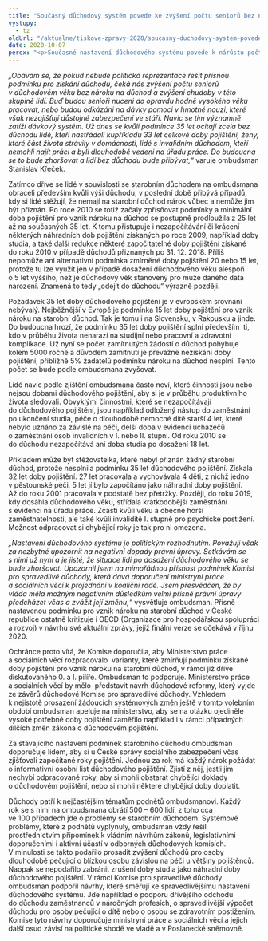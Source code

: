 ```yaml
---
title: "Současný důchodový systém povede ke zvýšení počtu seniorů bez nároku na důchod"
vystupy:
  - tz
oldUrl: "/aktualne/tiskove-zpravy-2020/soucasny-duchodovy-system-povede-ke-zvyseni-poctu-senioru-bez-naroku-na-duchod"
date: 2020-10-07
perex: "<p>Současné nastavení důchodového systému povede k nárůstu počtu seniorů, kterým nevznikne nárok na starobní důchod. Po roce 2010 totiž došlo ke zpřísnění podmínek, které jsou v rámci  zemí EU mimořádné a minimální doba pojištění pro získání starobního důchodu se postupně prodloužila až na 35 let. K tomu se ještě nezapočítávají nebo krátí některé náhradní doby pojištění získané po roce 2009, včetně např. studia. Ombudsman proto apeluje na vládu a politickou reprezentaci, aby se tímto zásadním problémem zabývaly, ať už v rámci komplexní důchodové reformy, nebo dílčími změnami právní úpravy.</p>"
---
```


<!-- imported from the old website -->

<p><i>„Obávám se, že pokud nebude politická reprezentace řešit přísnou podmínku pro získání důchodu, čeká nás zvýšení počtu seniorů v důchodovém věku bez nároku na důchod a zvýšení chudoby v této skupině lidí. Buď budou senioři nuceni do opravdu hodně vysokého věku pracovat, nebo budou odkázáni na dávky pomoci v hmotné nouzi, které však nezajišťují důstojné zabezpečení ve stáří. Navíc se tím významně zatíží dávkový systém. Už dnes se kvůli podmínce 35 let ocitají zcela bez důchodu lidé, kteří nastřádali kupříkladu 33 let celkové doby pojištění, ženy, které část života strávily v domácnosti, lidé s invalidním důchodem, kteří nemohli najít práci a byli dlouhodobě vedeni na úřadu práce. Do budoucna se to bude zhoršovat a lidí bez důchodu bude přibývat,“</i> varuje ombudsman Stanislav Křeček.</p> <p>Zatímco dříve se lidé v souvislosti se starobním důchodem na ombudsmana obraceli především kvůli výši důchodu, v poslední době přibývá případů, kdy si lidé stěžují, že nemají na starobní důchod nárok vůbec a nemůže jim být přiznán. Po roce 2010 se totiž začaly zpřísňovat podmínky a minimální doba pojištění pro vznik nároku na důchod se postupně prodloužila z 25 let až na současných 35 let. K tomu přistupuje i nezapočítávání či krácení některých náhradních dob pojištění získaných po roce 2009, například doby studia, a také další redukce některé započitatelné doby pojištění získané do roku 2010 v případě důchodů přiznaných po 31. 12. 2018. Příliš nepomůže ani alternativní podmínka zmírněné doby pojištění 20 nebo 15 let, protože tu lze využít jen v případě dosažení důchodového věku alespoň o 5 let vyššího, než je důchodový věk stanovený pro muže daného data narození. Znamená to tedy „odejít do důchodu“ výrazně později. </p> <p>Požadavek 35 let doby důchodového pojištění je v evropském srovnání nebývalý. Nejběžnější v Evropě je podmínka 15 let doby pojištění pro vznik nároku na starobní důchod. Tak je tomu i na Slovensku, v Rakousku a jinde. Do budoucna hrozí, že podmínku 35 let doby pojištění splní především  ti, kdo v průběhu života nenarazí na studijní nebo pracovní a zdravotní komplikace. Už nyní se počet zamítnutých žádostí o důchod pohybuje kolem 5000 ročně a důvodem zamítnutí je převážně nezískání doby pojištění, přibližně 5% žadatelů podmínku nároku na důchod nesplní. Tento počet se bude podle ombudsmana zvyšovat. </p> <p>Lidé navíc podle zjištění ombudsmana často neví, které činnosti jsou nebo nejsou dobami důchodového pojištění, aby si je v průběhu produktivního života sledovali. Obvyklými činnostmi, které se nezapočítávají do důchodového pojištění, jsou například odložený nástup do zaměstnání po ukončení studia, péče o dlouhodobě nemocné dítě starší 4 let, které nebylo uznáno za závislé na péči, delší doba v evidenci uchazečů o zaměstnání osob invalidních v I. nebo II. stupni. Od roku 2010 se do důchodu nezapočítává ani doba studia po dosažení 18 let.</p> <p>Příkladem může být stěžovatelka, které nebyl přiznán žádný starobní důchod, protože nesplnila podmínku 35 let důchodového pojištění. Získala 32 let doby pojištění. 27 let pracovala a vychovávala 4 děti, z nichž jedno v pěstounské péči, 5 let jí bylo započítáno jako náhradní doby pojištění. Až do roku 2001 pracovala v podstatě bez přetržky. Později, do roku 2019, kdy dosáhla důchodového věku, střídala krátkodobější zaměstnání s evidencí na úřadu práce. Zčásti kvůli věku a obecně horší zaměstnatelnosti, ale také kvůli invaliditě I. stupně pro psychické postižení. Možnost odpracovat si chybějící roky je tak pro ni omezena.</p> <p><i>„Nastavení důchodového systému je politickým rozhodnutím. Považuji však za nezbytné upozornit na negativní dopady právní úpravy. Setkávám se s nimi už nyní a je jisté, že situace lidí po dosažení důchodového věku se bude zhoršovat. Upozornil jsem na mimořádnou přísnost podmínek Komisi pro spravedlivé důchody, která dává doporučení ministryni práce a sociálních věcí k projednání v koaliční radě. Jsem přesvědčen, že by vláda měla možným negativním důsledkům velmi přísné právní úpravy předcházet včas a zvážit její změnu,“</i> vysvětluje ombudsman. Přísně nastavenou podmínku pro vznik nároku na starobní důchod v České republice ostatně kritizuje i OECD (Organizace pro hospodářskou spolupráci a rozvoj) v návrhu své aktuální zprávy, jejíž finální verze se očekává v říjnu 2020.</p> <p>Ochránce proto vítá, že Komise doporučila, aby Ministerstvo práce a sociálních věcí rozpracovalo  varianty, které zmírňují podmínku získané doby pojištění pro vznik nároku na starobní důchod, v rámci již dříve diskutovaného 0. a I. pilíře. Ombudsman to podporuje. Ministerstvo práce a sociálních věcí by mělo  představit návrh důchodové reformy, který vyjde ze závěrů důchodové Komise pro spravedlivé důchody. Vzhledem k nejistotě prosazení žádoucích systémových změn ještě v tomto volebním období ombudsman apeluje na ministerstvo, aby se na otázku ojediněle vysoké potřebné doby pojištění zaměřilo například i v rámci případných dílčích změn zákona o důchodovém pojištění.</p> <p>Za stávajícího nastavení podmínek starobního důchodu ombudsman doporučuje lidem, aby si u České správy sociálního zabezpečení včas zjišťovali započítané roky pojištění. Jednou za rok má každý nárok požádat o informativní osobní list důchodového pojištění. Zjistí z něj, jestli jim nechybí odpracované roky, aby si mohli obstarat chybějící doklady o důchodovém pojištění, nebo si mohli některé chybějící doby doplatit.</p> <p>Důchody patří k nejčastějším tématům podnětů ombudsmanovi. Každý rok se s nimi na ombudsmana obrátí 500 – 600 lidí, z toho cca ve 100 případech jde o problémy se starobním důchodem. Systémové problémy, které z podnětů vyplynuly, ombudsman vždy řešil prostřednictvím připomínek k vládním návrhům zákonů, legislativními doporučeními i aktivní účastí v odborných důchodových komisích. V minulosti se takto podařilo prosadit zvýšení důchodů pro osoby dlouhodobě pečující o blízkou osobu závislou na péči u většiny pojištěnců. Naopak se nepodařilo zabránit zrušení doby studia jako náhradní doby důchodového pojištění. V rámci Komise pro spravedlivé důchody ombudsman podpořil návrhy, které směřují ke spravedlivějšímu nastavení důchodového systému. Jde například o podporu dřívějšího odchodu do důchodu zaměstnanců v náročných profesích, o spravedlivější výpočet důchodu pro osoby pečující o dítě nebo o osobu se zdravotním postižením. Komise tyto návrhy doporučuje ministryni práce a sociálních věcí a jejich další osud závisí na politické shodě ve vládě a v Poslanecké sněmovně.</p>
